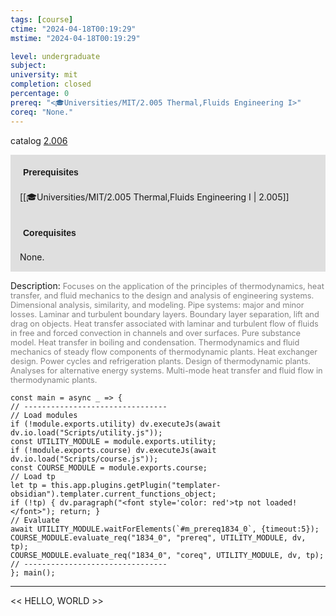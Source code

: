 ```yaml
---
tags: [course]
ctime: "2024-04-18T00:19:29"
mstime: "2024-04-18T00:19:29"

level: undergraduate
subject: 
university: mit
completion: closed
percentage: 0
prereq: "<🎓Universities/MIT/2.005 Thermal,Fluids Engineering I>"
coreq: "None."
---
```


catalog [2.006](http://student.mit.edu/catalog/m2a.html#2.006)

<span style="display: block; padding: 15px; background-color: rgb(100, 100, 100, 0.2);"><font id="m_prereq1834_0" style="display: block; font-family: Arial, sans-serif; font-weight: bold; padding: 5px">Prerequisites</font><br><span id="prereq1834_0">[[🎓Universities/MIT/2.005 Thermal,Fluids Engineering I | 2.005]]</span></span>
<span style="display: block; padding: 15px; background-color: rgb(100, 100, 100, 0.2);"><font id="m_coreq1834_0" style="display: block; font-family: Arial, sans-serif; font-weight: bold; padding: 5px">Corequisites</font><br><span id="coreq1834_0">None.</span></span>

<font style="">Description:</font>
<font style="color: grey; font-size: 0.8rem;">Focuses on the application of the principles of thermodynamics, heat transfer, and fluid mechanics to the design and analysis of engineering systems. Dimensional analysis, similarity, and modeling. Pipe systems: major and minor losses. Laminar and turbulent boundary layers. Boundary layer separation, lift and drag on objects. Heat transfer associated with laminar and turbulent flow of fluids in free and forced convection in channels and over surfaces. Pure substance model. Heat transfer in boiling and condensation. Thermodynamics and fluid mechanics of steady flow components of thermodynamic plants. Heat exchanger design. Power cycles and refrigeration plants. Design of thermodynamic plants. Analyses for alternative energy systems. Multi-mode heat transfer and fluid flow in thermodynamic plants.</font>

```dataviewjs
const main = async _ => {
// --------------------------------
// Load modules
if (!module.exports.utility) dv.executeJs(await dv.io.load("Scripts/utility.js"));
const UTILITY_MODULE = module.exports.utility;
if (!module.exports.course) dv.executeJs(await dv.io.load("Scripts/course.js"));
const COURSE_MODULE = module.exports.course;
// Load tp
let tp = this.app.plugins.getPlugin("templater-obsidian").templater.current_functions_object;
if (!tp) { dv.paragraph("<font style='color: red'>tp not loaded!</font>"); return; }
// Evaluate
await UTILITY_MODULE.waitForElements(`#m_prereq1834_0`, {timeout:5});
COURSE_MODULE.evaluate_req("1834_0", "prereq", UTILITY_MODULE, dv, tp);
COURSE_MODULE.evaluate_req("1834_0", "coreq", UTILITY_MODULE, dv, tp);
// --------------------------------
}; main();
```

---

<< HELLO, WORLD >>
